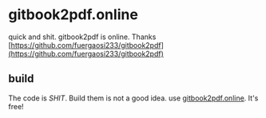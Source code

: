 # gitbook2pdf.online
quick and shit. gitbook2pdf is online.
Thanks [https://github.com/fuergaosi233/gitbook2pdf](https://github.com/fuergaosi233/gitbook2pdf)

## build
The code is *SHIT*. Build them is not a good idea. use [gitbook2pdf.online](https://gitbook2pdf.online). It's free!
